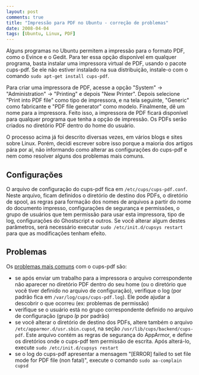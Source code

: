```yaml
---
layout: post
comments: true
title: "Impressão para PDF no Ubuntu - correção de problemas"
date: 2008-04-04
tags: [Ubuntu, Linux, PDF]
---
```

Alguns programas no Ubuntu permitem a impressão para o formato PDF, como o Evince e o Gedit. Para ter essa opção disponível em qualquer programa, basta instalar uma impressora virtual de PDF, usando o pacote cups-pdf. Se ele não estiver instalado na sua distribuição, instale-o com o comando `sudo apt-get install cups-pdf`.

Para criar uma impressora de PDF, acesse a opção "System" -> "Administration" -> "Printing" e depois "New Printer". Depois selecione "Print into PDF file" como tipo de impressora, e na tela seguinte, "Generic" como fabricante e "PDF file generator" como modelo. Finalmente, dê um nome para a impressora. Feito isso, a impressora de PDF ficará disponível para qualquer programa que tenha a opção de impressão. Os PDFs serão criados no diretório PDF dentro do home do usuário.

O processo acima já foi descrito diversas vezes, em vários blogs e sites sobre Linux. Porém, decidi escrever sobre isso porque a maioria dos artigos pára por aí, não informando como alterar as configurações do cups-pdf e nem como resolver alguns dos problemas mais comuns.

Configurações
-------------

O arquivo de configuração do cups-pdf fica em `/etc/cups/cups-pdf.conf`. Neste arquivo, ficam definidos o diretório de destino dos PDFs, o diretório de spool, as regras para formação dos nomes de arquivos a partir do nome do documento impresso, configurações de segurança e permissões, o grupo de usuários que tem permissão para usar esta impressora, tipo de log, configurações do Ghostscript e outros. Se você alterar algum destes parâmetros, será necessário executar `sudo /etc/init.d/cupsys restart` para que as modificações tenham efeito.

Problemas
---------

Os [problemas mais comuns](https://bugs.launchpad.net/ubuntu/+source/cupsys/+bug/147551) com o cups-pdf são:

- se após enviar um trabalho para a impressora o arquivo correspondente não aparecer no diretório PDF dentro do seu home (ou o diretório que você tiver definido no arquivo de configuração), verifique o log (por padrão fica em `/var/log/cups/cups-pdf.log`). Ele pode ajudar a descobrir o que ocorreu (ex: problemas de permissão)
- verifique se o usuário está no grupo correspondente definido no arquivo de configuração (grupo _lp_ por padrão)
- se você alterar o diretório de destino dos PDFs, altere também o arquivo `/etc/apparmor.d/usr.sbin.cupsd`, na seção `/usr/lib/cups/backend/cups-pdf`. Este arquivo contém as regras de segurança do AppArmor, e define os diretórios onde o cups-pdf tem permissão de escrita. Após alterá-lo, execute `sudo /etc/init.d/cupsys restart`
- se o log do cups-pdf apresentar a mensagem "[ERROR] failed to set file mode for PDF file (non fatal)", execute o comando `sudo aa-complain cupsd`
